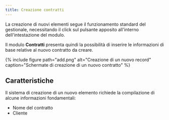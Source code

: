 ```yaml
---
title: Creazione contratti
---
```


La creazione di nuovi elementi segue il funzionamento standard del gestionale, necessitando il click sul pulsante apposito all'interno dell'intestazione del modulo.

Il modulo **Contratti** presenta quindi la possibilità di inserire le informazioni di base relative al nuovo contratto da creare.

{% include figure path="add.png" alt="Creazione di un nuovo record" caption="Schermate di creazione di un nuovo contratto" %}

## Caratteristiche

Il sistema di creazione di un nuovo elemento richiede la compilazione di alcune informazioni fondamentali:
 - Nome del contratto
 - Cliente
